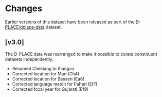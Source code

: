 # Changes

Earlier versions of this dataset have been released as part of the
[D-PLACE/dplace-data](https://doi.org/10.5281/zenodo.596376) dataset.


## [v3.0]

The D-PLACE data was rearranged to make it possible to curate constituent
datasets independently.

- Renamed Chekiang to Kiangsu
- Corrected location for Mari (Ch4)
- Corrected location for Basseri (Ea6)
- Corrected language match for Pahari (Ef7)
- Corrected focal year for Gujarati (Ef9)

